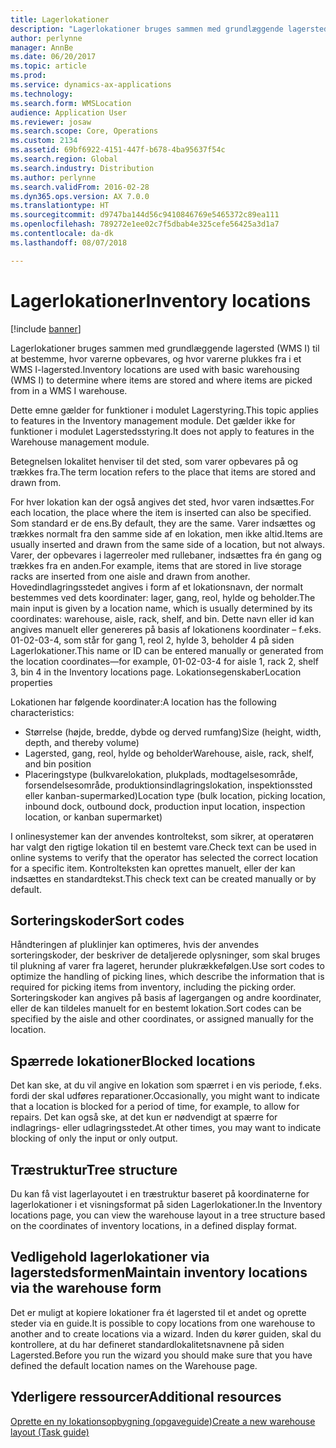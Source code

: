 ```yaml
---
title: Lagerlokationer
description: "Lagerlokationer bruges sammen med grundlæggende lagersted (WMS I) til at bestemme, hvor varerne opbevares, og hvor varerne plukkes fra i et WMS I-lagersted."
author: perlynne
manager: AnnBe
ms.date: 06/20/2017
ms.topic: article
ms.prod: 
ms.service: dynamics-ax-applications
ms.technology: 
ms.search.form: WMSLocation
audience: Application User
ms.reviewer: josaw
ms.search.scope: Core, Operations
ms.custom: 2134
ms.assetid: 69bf6922-4151-447f-b678-4ba95637f54c
ms.search.region: Global
ms.search.industry: Distribution
ms.author: perlynne
ms.search.validFrom: 2016-02-28
ms.dyn365.ops.version: AX 7.0.0
ms.translationtype: HT
ms.sourcegitcommit: d9747ba144d56c9410846769e5465372c89ea111
ms.openlocfilehash: 789272e1ee02c7f5dbab4e325cefe56425a3d1a7
ms.contentlocale: da-dk
ms.lasthandoff: 08/07/2018

---
```


# <a name="inventory-locations"></a><span data-ttu-id="aeb69-103">Lagerlokationer</span><span class="sxs-lookup"><span data-stu-id="aeb69-103">Inventory locations</span></span>

[!include [banner](../includes/banner.md)]

<span data-ttu-id="aeb69-104">Lagerlokationer bruges sammen med grundlæggende lagersted (WMS I) til at bestemme, hvor varerne opbevares, og hvor varerne plukkes fra i et WMS I-lagersted.</span><span class="sxs-lookup"><span data-stu-id="aeb69-104">Inventory locations are used with basic warehousing (WMS I) to determine where items are stored and where items are picked from in a WMS I warehouse.</span></span>

<span data-ttu-id="aeb69-105">Dette emne gælder for funktioner i modulet Lagerstyring.</span><span class="sxs-lookup"><span data-stu-id="aeb69-105">This topic applies to features in the Inventory management module.</span></span> <span data-ttu-id="aeb69-106">Det gælder ikke for funktioner i modulet Lagerstedsstyring.</span><span class="sxs-lookup"><span data-stu-id="aeb69-106">It does not apply to features in the Warehouse management module.</span></span>

<span data-ttu-id="aeb69-107">Betegnelsen lokalitet henviser til det sted, som varer opbevares på og trækkes fra.</span><span class="sxs-lookup"><span data-stu-id="aeb69-107">The term location refers to the place that items are stored and drawn from.</span></span>

<span data-ttu-id="aeb69-108">For hver lokation kan der også angives det sted, hvor varen indsættes.</span><span class="sxs-lookup"><span data-stu-id="aeb69-108">For each location, the place where the item is inserted can also be specified.</span></span> <span data-ttu-id="aeb69-109">Som standard er de ens.</span><span class="sxs-lookup"><span data-stu-id="aeb69-109">By default, they are the same.</span></span> <span data-ttu-id="aeb69-110">Varer indsættes og trækkes normalt fra den samme side af en lokation, men ikke altid.</span><span class="sxs-lookup"><span data-stu-id="aeb69-110">Items are usually inserted and drawn from the same side of a location, but not always.</span></span> <span data-ttu-id="aeb69-111">Varer, der opbevares i lagerreoler med rullebaner, indsættes fra én gang og trækkes fra en anden.</span><span class="sxs-lookup"><span data-stu-id="aeb69-111">For example, items that are stored in live storage racks are inserted from one aisle and drawn from another.</span></span> <span data-ttu-id="aeb69-112">Hovedindlagringsstedet angives i form af et lokationsnavn, der normalt bestemmes ved dets koordinater: lager, gang, reol, hylde og beholder.</span><span class="sxs-lookup"><span data-stu-id="aeb69-112">The main input is given by a location name, which is usually determined by its coordinates: warehouse, aisle, rack, shelf, and bin.</span></span> <span data-ttu-id="aeb69-113">Dette navn eller id kan angives manuelt eller genereres på basis af lokationens koordinater – f.eks. 01-02-03-4, som står for gang 1, reol 2, hylde 3, beholder 4 på siden Lagerlokationer.</span><span class="sxs-lookup"><span data-stu-id="aeb69-113">This name or ID can be entered manually or generated from the location coordinates—for example, 01-02-03-4 for aisle 1, rack 2, shelf 3, bin 4 in the Inventory locations page.</span></span>
<span data-ttu-id="aeb69-114">Lokationsegenskaber</span><span class="sxs-lookup"><span data-stu-id="aeb69-114">Location properties</span></span>

<span data-ttu-id="aeb69-115">Lokationen har følgende koordinater:</span><span class="sxs-lookup"><span data-stu-id="aeb69-115">A location has the following characteristics:</span></span>
-   <span data-ttu-id="aeb69-116">Størrelse (højde, bredde, dybde og derved rumfang)</span><span class="sxs-lookup"><span data-stu-id="aeb69-116">Size (height, width, depth, and thereby volume)</span></span>
-   <span data-ttu-id="aeb69-117">Lagersted, gang, reol, hylde og beholder</span><span class="sxs-lookup"><span data-stu-id="aeb69-117">Warehouse, aisle, rack, shelf, and bin position</span></span>
-   <span data-ttu-id="aeb69-118">Placeringstype (bulkvarelokation, plukplads, modtagelsesområde, forsendelsesområde, produktionsindlagringslokation, inspektionssted eller kanban-supermarked)</span><span class="sxs-lookup"><span data-stu-id="aeb69-118">Location type (bulk location, picking location, inbound dock, outbound dock, production input location, inspection location, or kanban supermarket)</span></span>

<span data-ttu-id="aeb69-119">I onlinesystemer kan der anvendes kontroltekst, som sikrer, at operatøren har valgt den rigtige lokation til en bestemt vare.</span><span class="sxs-lookup"><span data-stu-id="aeb69-119">Check text can be used in online systems to verify that the operator has selected the correct location for a specific item.</span></span> <span data-ttu-id="aeb69-120">Kontrolteksten kan oprettes manuelt, eller der kan indsættes en standardtekst.</span><span class="sxs-lookup"><span data-stu-id="aeb69-120">This check text can be created manually or by default.</span></span>

## <a name="sort-codes"></a><span data-ttu-id="aeb69-121">Sorteringskoder</span><span class="sxs-lookup"><span data-stu-id="aeb69-121">Sort codes</span></span>
<span data-ttu-id="aeb69-122">Håndteringen af pluklinjer kan optimeres, hvis der anvendes sorteringskoder, der beskriver de detaljerede oplysninger, som skal bruges til plukning af varer fra lageret, herunder plukrækkefølgen.</span><span class="sxs-lookup"><span data-stu-id="aeb69-122">Use sort codes to optimize the handling of picking lines, which describe the information that is required for picking items from inventory, including the picking order.</span></span> <span data-ttu-id="aeb69-123">Sorteringskoder kan angives på basis af lagergangen og andre koordinater, eller de kan tildeles manuelt for en bestemt lokation.</span><span class="sxs-lookup"><span data-stu-id="aeb69-123">Sort codes can be specified by the aisle and other coordinates, or assigned manually for the location.</span></span>

## <a name="blocked-locations"></a><span data-ttu-id="aeb69-124">Spærrede lokationer</span><span class="sxs-lookup"><span data-stu-id="aeb69-124">Blocked locations</span></span>
<span data-ttu-id="aeb69-125">Det kan ske, at du vil angive en lokation som spærret i en vis periode, f.eks. fordi der skal udføres reparationer.</span><span class="sxs-lookup"><span data-stu-id="aeb69-125">Occasionally, you might want to indicate that a location is blocked for a period of time, for example, to allow for repairs.</span></span> <span data-ttu-id="aeb69-126">Det kan også ske, at det kun er nødvendigt at spærre for indlagrings- eller udlagringsstedet.</span><span class="sxs-lookup"><span data-stu-id="aeb69-126">At other times, you may want to indicate blocking of only the input or only output.</span></span>

## <a name="tree-structure"></a><span data-ttu-id="aeb69-127">Træstruktur</span><span class="sxs-lookup"><span data-stu-id="aeb69-127">Tree structure</span></span>

<span data-ttu-id="aeb69-128">Du kan få vist lagerlayoutet i en træstruktur baseret på koordinaterne for lagerlokationer i et visningsformat på siden Lagerlokationer.</span><span class="sxs-lookup"><span data-stu-id="aeb69-128">In the Inventory locations page, you can view the warehouse layout in a tree structure based on the coordinates of inventory locations, in a defined display format.</span></span>

## <a name="maintain-inventory-locations-via-the-warehouse-form"></a><span data-ttu-id="aeb69-129">Vedligehold lagerlokationer via lagerstedsformen</span><span class="sxs-lookup"><span data-stu-id="aeb69-129">Maintain inventory locations via the warehouse form</span></span>

<span data-ttu-id="aeb69-130">Det er muligt at kopiere lokationer fra ét lagersted til et andet og oprette steder via en guide.</span><span class="sxs-lookup"><span data-stu-id="aeb69-130">It is possible to copy locations from one warehouse to another and to create locations via a wizard.</span></span> <span data-ttu-id="aeb69-131">Inden du kører guiden, skal du kontrollere, at du har defineret standardlokalitetsnavnene på siden Lagersted.</span><span class="sxs-lookup"><span data-stu-id="aeb69-131">Before you run the wizard you should make sure that you have defined the default location names on the Warehouse page.</span></span>



<a name="additional-resources"></a><span data-ttu-id="aeb69-132">Yderligere ressourcer</span><span class="sxs-lookup"><span data-stu-id="aeb69-132">Additional resources</span></span>
--------

[<span data-ttu-id="aeb69-133">Oprette en ny lokationsopbygning (opgaveguide)</span><span class="sxs-lookup"><span data-stu-id="aeb69-133">Create a new warehouse layout (Task guide)</span></span>](tasks/create-new-warehouse-layout.md)

